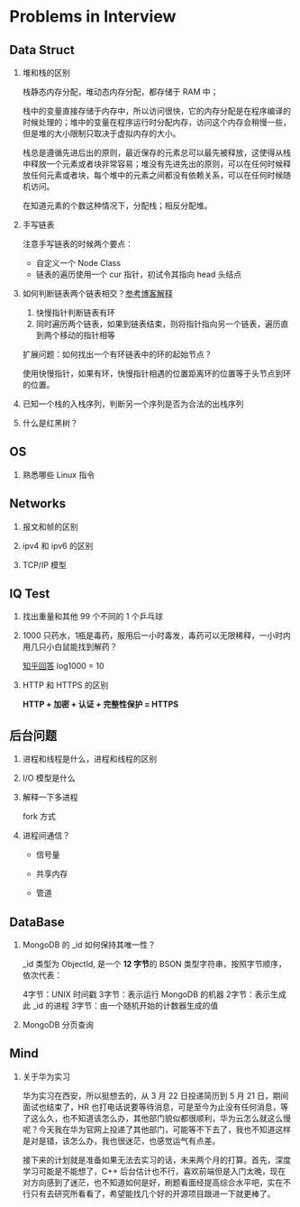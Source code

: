# Problems in Interview

## Data Struct

1. 堆和栈的区别

   栈静态内存分配，堆动态内存分配，都存储于 RAM 中；

   栈中的变量直接存储于内存中，所以访问很快，它的内存分配是在程序编译的时候处理的；堆中的变量在程序运行时分配内存，访问这个内存会稍慢一些，但是堆的大小限制只取决于虚拟内存的大小。

   栈总是遵循先进后出的原则，最近保存的元素总可以最先被释放，这使得从栈中释放一个元素或者块非常容易；堆没有先进先出的原则，可以在任何时候释放任何元素或者块，每个堆中的元素之间都没有依赖关系，可以在任何时候随机访问。

   在知道元素的个数这种情况下，分配栈；相反分配堆。

2. 手写链表

    注意手写链表的时候两个要点：
    - 自定义一个 Node Class
    - 链表的遍历使用一个 cur 指针，初试令其指向 head 头结点

3. 如何判断链表两个链表相交？[参考博客解释](./leetcode_problem.html#intersection-of-linked-list)

   1. 快慢指针判断链表有环
   2. 同时遍历两个链表，如果到链表结束，则将指针指向另一个链表，遍历直到两个移动的指针相等

    扩展问题：如何找出一个有环链表中的环的起始节点？

    使用快慢指针，如果有环，快慢指针相遇的位置距离环的位置等于头节点到环的位置。

4. 已知一个栈的入栈序列，判断另一个序列是否为合法的出栈序列

5. 什么是红黑树？

## OS

1. 熟悉哪些 Linux 指令


## Networks

1. 报文和帧的区别

2. ipv4 和 ipv6 的区别

3. TCP/IP 模型

## IQ Test

1. 找出重量和其他 99 个不同的 1 个乒乓球

2. 1000 只药水，1瓶是毒药，服用后一小时毒发，毒药可以无限稀释，一小时内用几只小白鼠能找到解药？

    [知乎回答](https://zhuanlan.zhihu.com/p/24375080) log1000 = 10

3. HTTP 和 HTTPS 的区别

   **HTTP + 加密 + 认证 + 完整性保护 = HTTPS**

## 后台问题

1. 进程和线程是什么，进程和线程的区别

2. I/O 模型是什么

3. 解释一下多进程

    fork 方式

4. 进程间通信？

    - 信号量

    - 共享内存

    - 管道


## DataBase

1. MongoDB 的 _id 如何保持其唯一性？

    _id 类型为 ObjectId, 是一个 **12 字节**的 BSON 类型字符串，按照字节顺序，依次代表：

    4字节：UNIX 时间戳
    3字节：表示运行 MongoDB 的机器
    2字节：表示生成此 _id 的进程
    3字节：由一个随机开始的计数器生成的值

2. MongoDB 分页查询

## Mind

1. 关于华为实习

    华为实习在西安，所以挺想去的，从 3 月 22 日投递简历到 5 月 21 日，期间面试也结束了，HR 也打电话说要等待消息，可是至今为止没有任何消息，等了这么久，也不知道该怎么办，其他部门貌似都很顺利，华为云怎么就这么慢呢？今天我在华为官网上投递了其他部门，可能等不下去了，我也不知道这样是对是错，该怎么办，我也很迷茫，也感觉运气有点差。

    接下来的计划就是准备如果无法去实习的话，未来两个月的打算。首先，深度学习可能是不能想了，C++ 后台估计也不行，喜欢前端但是入门太晚，现在对方向感到了迷茫，也不知道如何是好，刷题看面经提高综合水平吧，实在不行只有去研究所看看了，希望能找几个好的开源项目跟进一下就更棒了。